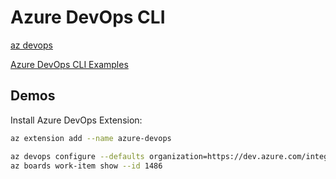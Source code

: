 # Azure DevOps CLI

[az devops](https://docs.microsoft.com/en-us/cli/azure/devops?view=azure-cli-latest)

[Azure DevOps CLI Examples](https://docs.microsoft.com/en-us/azure/devops/cli/quick-reference?view=azure-devops)

## Demos

Install Azure DevOps Extension:

```bash
az extension add --name azure-devops
```

```bash
az devops configure --defaults organization=https://dev.azure.com/integrations-training/
az boards work-item show --id 1486
```